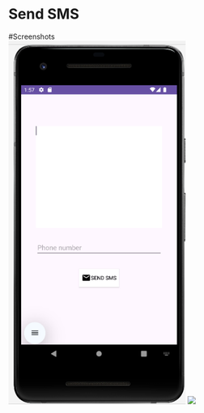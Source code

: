 # Send SMS </br>
#Screenshots </br>
<img src="Images/smsScreenshot.png" width="350"> <img src="Images/img2.png" width="350">
